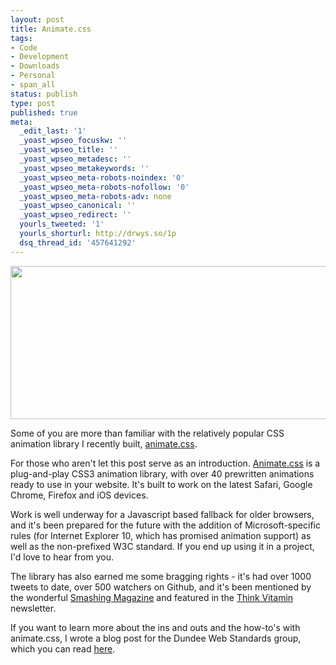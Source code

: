 ```yaml
---
layout: post
title: Animate.css
tags:
- Code
- Development
- Downloads
- Personal
- span_all
status: publish
type: post
published: true
meta:
  _edit_last: '1'
  _yoast_wpseo_focuskw: ''
  _yoast_wpseo_title: ''
  _yoast_wpseo_metadesc: ''
  _yoast_wpseo_metakeywords: ''
  _yoast_wpseo_meta-robots-noindex: '0'
  _yoast_wpseo_meta-robots-nofollow: '0'
  _yoast_wpseo_meta-robots-adv: none
  _yoast_wpseo_canonical: ''
  _yoast_wpseo_redirect: ''
  yourls_tweeted: '1'
  yourls_shorturl: http://drwys.so/1p
  dsq_thread_id: '457641292'
---
```

<img class="aligncenter size-full wp-image-892" title="Steamboat. A personal favorite animation." src="http://daneden.me/wp-content/uploads/2011/10/steamboat.jpg" alt="" width="760" height="245" />

Some of you are more than familiar with the relatively popular CSS animation library I recently built, <a href="http://daneden.me/animate">animate.css</a>.

For those who aren't let this post serve as an introduction. <a href="http://daneden.me/animate">Animate.css</a> is a plug-and-play CSS3 animation library, with over 40 prewritten animations ready to use in your website. It's built to work on the latest Safari, Google Chrome, Firefox and iOS devices.

Work is well underway for a Javascript based fallback for older browsers, and it's been prepared for the future with the addition of Microsoft-specific rules (for Internet Explorer 10, which has promised animation support) as well as the non-prefixed W3C standard. If you end up using it in a project, I'd love to hear from you.

The library has also earned me some bragging rights - it's had over 1000 tweets to date, over 500 watchers on Github, and it's been mentioned by the wonderful <a href="http://smashingmagazine.com">Smashing Magazine</a> and featured in the <a href="http://thinkvitamin.com">Think Vitamin</a> newsletter.

If you want to learn more about the ins and outs and the how-to's with animate.css, I wrote a blog post for the Dundee Web Standards group, which you can read <a href="http://dundeewebstandards.com/post/9/css-powered-slider-with-animate-css/">here</a>.
